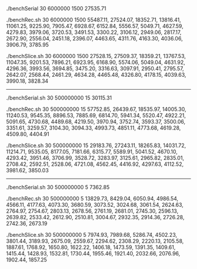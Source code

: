 ./benchSerial 30 6000000 1500
27535.71

./benchRec.sh 30 6000000 1500
55487.11, 27524.07, 18352.71, 13816.41, 11061.25, 9225.90, 7905.47, 6928.67, 6152.84, 5556.57, 5049.71, 4627.59, 4279.83, 3979.06, 3720.53, 3491.53, 3300.22, 3106.12, 2949.06, 2817.17, 2672.90, 2556.04, 2451.18, 2396.07, 4463.65, 4311.76, 4163.30, 4036.06, 3906.79, 3785.95

./benchSlice.sh 30 6000000 1500
27528.15, 27509.37, 18359.21, 13767.53, 11047.35, 9201.53, 7896.21, 6923.95, 6168.90, 5574.06, 5049.04, 4631.92, 4296.36, 3993.56, 3694.85, 3475.20, 3316.63, 3097.91, 2950.41, 2795.57, 2642.07, 2568.44, 2461.29, 4634.28, 4465.48, 4326.80, 4178.15, 4039.63, 3990.18, 3828.34

---------------------

./benchSerial.sh 30 500000000 15
30115.31

./benchRec.sh 30 500000000 15
57752.85, 26439.67, 18535.97, 14005.30, 11240.53, 9545.35, 8896.53, 7885.69, 6814.70, 5941.34, 5520.47, 4922.21, 5091.65, 4730.68, 4489.68, 4219.50, 3970.94, 3752.74, 3593.37, 3500.06, 3351.61, 3259.57, 3104.30, 3094.33, 4993.73, 4851.11, 4773.68, 4619.28, 4509.80, 4404.91

./benchSlice.sh 30 500000000 15
29183.76, 27243.11, 18265.83, 14031.72, 11214.71, 9535.05, 8177.05, 7181.66, 6315.77, 5589.91, 5041.52, 4670.10, 4293.42, 3951.46, 3706.99, 3528.72, 3283.97, 3125.61, 2965.82, 2835.01, 2708.42, 2592.51, 2528.06, 4721.08, 4562.45, 4416.92, 4297.63, 4112.52, 3981.62, 3850.03

---------------------

./benchSerial.sh 30 500000000 5
7362.85

./benchRec.sh 30 500000000 5
13829.73, 8429.04, 6050.94, 4986.54, 4566.11, 4177.63, 4073.30, 3680.59, 3073.52, 3024.68, 3061.54, 2624.63, 2764.97, 2754.67, 2803.13, 2678.56, 2761.19, 2681.01, 2745.30, 2596.13, 2639.82, 2533.42, 2612.90, 2510.81, 3004.67, 2932.35, 2914.36, 2726.28, 2742.36, 2673.19

./benchSlice.sh 30 500000000 5
7974.93, 7989.68, 5286.74, 4502.23, 3801.44, 3189.93, 2675.09, 2559.67, 2294.62, 2308.29, 2220.13, 2105.58, 1887.61, 1768.92, 1650.80, 1622.22, 1406.18, 1473.59, 1391.35, 1409.61, 1415.44, 1428.93, 1532.81, 1730.44, 1955.46, 1921.40, 2032.66, 2076.96, 1902.44, 1857.25
